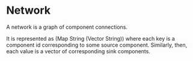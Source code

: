 # Network

A network is a graph of component connections.

It is represented as (Map String (Vector String)) where each key is a component id corresponding to some source component.
Similarly, then, each value is a vector of corresponding sink components.
